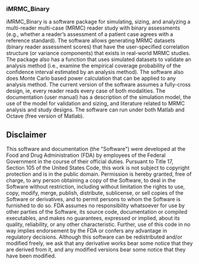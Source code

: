 <h3>iMRMC_Binary</h3>

iMRMC_Binary is a software package for simulating, sizing, and analyzing a multi-reader multi-case (MRMC) reader study with binary assessments (e.g., whether a reader’s assessment of a patient case agrees with a reference standard). The software allows generating MRMC datasets (binary reader assessment scores) that have the user-specified correlation structure (or variance components) that exists in real-world MRMC studies. The package also has a function that uses simulated datasets to validate an analysis method (i.e., examine the empirical coverage probability of the confidence interval estimated by an analysis method). The software also does Monte Carlo based power calculation that can be applied to any analysis method. The current version of the software assumes a fully-cross design, ie, every reader reads every case of both modalities. The documentation (user manual) has a description of the simulation model, the use of the model for validation and sizing, and literature related to MRMC analysis and study designs. The software can run under both Matlab and Octave (free version of Matlab). 

## Disclaimer
This software and documentation (the "Software") were developed at the Food and Drug Administration (FDA) by employees of the Federal Government in the course of their official duties. Pursuant to Title 17, Section 105 of the United States Code, this work is not subject to copyright protection and is in the public domain. Permission is hereby granted, free of charge, to any person obtaining a copy of the Software, to deal in the Software without restriction, including without limitation the rights to use, copy, modify, merge, publish, distribute, sublicense, or sell copies of the Software or derivatives, and to permit persons to whom the Software is furnished to do so. FDA assumes no responsibility whatsoever for use by other parties of the Software, its source code, documentation or compiled executables, and makes no guarantees, expressed or implied, about its quality, reliability, or any other characteristic. Further, use of this code in no way implies endorsement by the FDA or confers any advantage in regulatory decisions. Although this software can be redistributed and/or modified freely, we ask that any derivative works bear some notice that they are derived from it, and any modified versions bear some notice that they have been modified.
